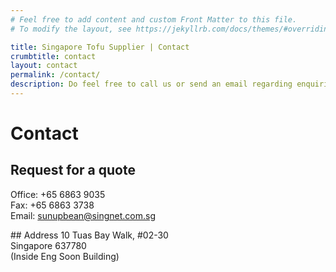 ```yaml
---
# Feel free to add content and custom Front Matter to this file.
# To modify the layout, see https://jekyllrb.com/docs/themes/#overriding-theme-defaults

title: Singapore Tofu Supplier | Contact
crumbtitle: contact
layout: contact
permalink: /contact/
description: Do feel free to call us or send an email regarding enquiries or request quotations for our tofu product ranges.
---
```

# Contact
## Request for a quote
Office: +65 6863 9035<br>
Fax: +65 6863 3738<br>
Email: sunupbean@singnet.com.sg<br>
<div class="divider"></div>
## Address
10 Tuas Bay Walk, #02-30<br>
Singapore 637780<br>
(Inside Eng Soon Building)<br>
